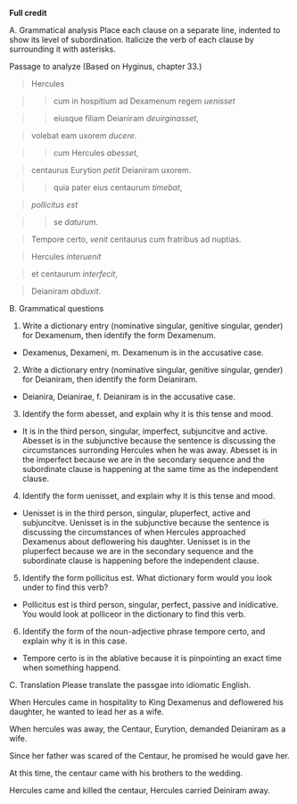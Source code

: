 **Full credit**

A. Grammatical analysis
Place each clause on a separate line, indented to show its level of subordination. 
Italicize the verb of each clause by surrounding it with asterisks. 

Passage to analyze
(Based on Hyginus, chapter 33.)

>Hercules

>>cum in hospitium ad Dexamenum regem *uenisset*

>>eiusque filiam Deianiram *deuirginasset*, 

>volebat eam uxorem *ducere*. 


>>cum Hercules *abesset*,

>centaurus Eurytion *petit* Deianiram uxorem.


>>quia pater eius centaurum *timebat*, 

>*pollicitus est* 

>>se *daturum*.


>Tempore certo, *venit* centaurus cum fratribus ad nuptias.


>Hercules *interuenit* 

>et centaurum *interfecit*, 

>Deianiram *abduxit*.



B. Grammatical questions
1. Write a dictionary entry (nominative singular, genitive singular, gender) for Dexamenum, then identify the form Dexamenum.
  - Dexamenus, Dexameni, m. Dexamenum is in the accusative case.
2. Write a dictionary entry (nominative singular, genitive singular, gender) for Deianiram, then identify the form Deianiram.
  - Deianira, Deianirae, f. Deianiram is in the accusative case.
3. Identify the form abesset, and explain why it is this tense and mood.
  - It is in the third person, singular, imperfect, subjuncitve and active. Abesset is in the subjunctive because the sentence is discussing the circumstances surronding Hercules when he was away. Abesset is in the imperfect because we are in the secondary sequence and the subordinate clause is happening at the same time as the independent clause.
4. Identify the form uenisset, and explain why it is this tense and mood.
  - Uenisset is in the third person, singular, pluperfect, active and subjuncitve. Uenisset is in the subjunctive because the sentence is discussing the circumstances of when Hercules approached Dexamenus about deflowering his daughter. Uenisset is in the pluperfect because we are in the secondary sequence and the subordinate clause is happening before the independent clause.
5. Identify the form pollicitus est. What dictionary form would you look under to find this verb?
  - Pollicitus est is third person, singular, perfect, passive and inidicative. You would look at polliceor in the dictionary to find this verb.
6. Identify the form of the noun-adjective phrase tempore certo, and explain why it is in this case.
  - Tempore certo is in the ablative because it is pinpointing an exact time when something happend.


C. Translation
Please translate the passgae into idiomatic English.


When Hercules came in hospitality to King Dexamenus and deflowered his daughter, he wanted to lead her as a wife.

When hercules was away, the Centaur, Eurytion, demanded Deianiram as a wife.

Since her father was scared of the Centaur, he promised he would gave her.

At this time, the centaur came with his brothers to the wedding.

Hercules came and killed the centaur, Hercules carried Deiniram away.
